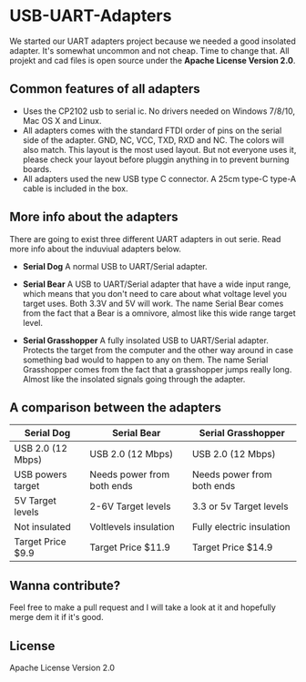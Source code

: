 # USB-UART-Adapters
We started our UART adapters project because we needed a good insolated adapter. It's somewhat uncommon and not cheap. Time to change that. All projekt and cad files is open source under the **Apache License Version 2.0**.

## Common features of all adapters
* Uses the CP2102 usb to serial ic. No drivers needed on Windows 7/8/10, Mac OS X and Linux.
* All adapters comes with the standard FTDI order of pins on the serial side of the adapter. GND, NC, VCC, TXD, RXD and NC. The colors will also match. This layout is the most used layout. But not everyone uses it, please check your layout before pluggin anything in to prevent burning boards.
* All adapters used the new USB type C connector. A 25cm type-C type-A cable is included in the box.

## More info about the adapters
There are going to exist three different UART adapters in out serie. Read more info about the induviual adapters below.

* **Serial Dog**
A normal USB to UART/Serial adapter.

* **Serial Bear**
A USB to UART/Serial adapter that have a wide input range, which means that you don't need to care about what voltage level you target uses. Both 3.3V and 5V will work. The name Serial Bear comes from the fact that a Bear is a omnivore, almost like this wide range target level.

* **Serial Grasshopper**
A fully insolated USB to UART/Serial adapter. Protects the target from the computer and the other way around in case something bad would to happen to any on them. The name Serial Grasshopper comes from the fact that a grasshopper jumps really long. Almost like the insolated signals going through the adapter.

## A comparison between the adapters
Serial Dog | Serial Bear | Serial Grasshopper
--- | --- | ---
USB 2.0 (12 Mbps) | USB 2.0 (12 Mbps) | USB 2.0 (12 Mbps)
USB powers target | Needs power from both ends | Needs power from both ends
5V Target levels | 2-6V Target levels | 3.3 or 5v Target levels
Not insulated | Voltlevels insulation | Fully electric insulation
Target Price $9.9 | Target Price $11.9 | Target Price $14.9

## Wanna contribute?
Feel free to make a pull request and I will take a look at it and hopefully merge dem it if it's good.

## License
Apache License Version 2.0
